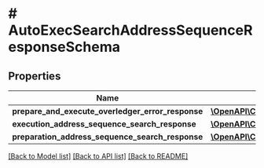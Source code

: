 # # AutoExecSearchAddressSequenceResponseSchema

## Properties

Name | Type | Description | Notes
------------ | ------------- | ------------- | -------------
**prepare_and_execute_overledger_error_response** | [**\OpenAPI\Client\Model\PrepareAndExecuteOverledgerErrorResponse**](PrepareAndExecuteOverledgerErrorResponse.md) |  | [optional]
**execution_address_sequence_search_response** | [**\OpenAPI\Client\Model\ExecuteSearchSequenceResponse**](ExecuteSearchSequenceResponse.md) |  | [optional]
**preparation_address_sequence_search_response** | [**\OpenAPI\Client\Model\PrepareSearchResponseSchema**](PrepareSearchResponseSchema.md) |  | [optional]

[[Back to Model list]](../../README.md#models) [[Back to API list]](../../README.md#endpoints) [[Back to README]](../../README.md)
